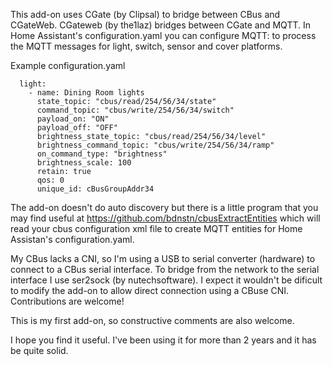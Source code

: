  This add-on uses CGate (by Clipsal) to bridge between CBus and CGateWeb. 
CGateweb (by the1laz) bridges between CGate and MQTT.
In Home Assistant's configuration.yaml you can configure MQTT: to process 
the MQTT messages for light, switch, sensor and cover platforms.

Example configuration.yaml
```mqtt:
  light: 
    - name: Dining Room lights
      state_topic: "cbus/read/254/56/34/state"
      command_topic: "cbus/write/254/56/34/switch"
      payload_on: "ON"
      payload_off: "OFF"
      brightness_state_topic: "cbus/read/254/56/34/level"
      brightness_command_topic: "cbus/write/254/56/34/ramp"
      on_command_type: "brightness"
      brightness_scale: 100
      retain: true 
      qos: 0
      unique_id: cBusGroupAddr34
```

The add-on doesn't do auto discovery but there is a little program that you may find useful
at https://github.com/bdnstn/cbusExtractEntities which will read your cbus configuration xml
file to create MQTT entities for Home Assistan's configuration.yaml.

 My CBus lacks a CNI, so I'm using a USB to serial converter (hardware) to connect to 
a CBus serial interface. To bridge from the network to the serial interface I use 
ser2sock (by nutechsoftware). I expect it wouldn't be dificult to modify the add-on
to allow direct connection using a CBuse CNI. Contributions are welcome!

 This is my first add-on, so constructive comments are also welcome. 
 
 I hope you find it useful. I've been using it for more than 2 years and it has be 
quite solid.
